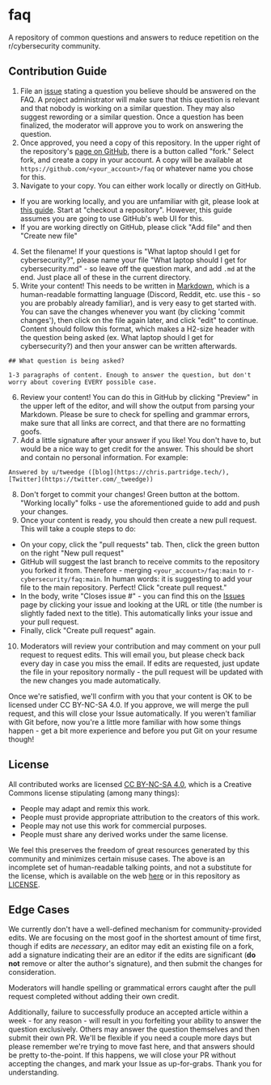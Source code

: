 # faq
A repository of common questions and answers to reduce repetition on the r/cybersecurity community.

## Contribution Guide

1. File an [issue](https://github.com/r-cybersecurity/faq/issues) stating a question you believe should be answered on the FAQ. A project administrator will make sure that this question is relevant and that nobody is working on a similar question. They may also suggest rewording or a similar question. Once a question has been finalized, the moderator will approve you to work on answering the question.
2. Once approved, you need a copy of this repository. In the upper right of the repository's [page on GitHub](https://github.com/r-cybersecurity/faq), there is a button called "fork." Select fork, and create a copy in your account. A copy will be available at `https://github.com/<your_account>/faq` or whatever name you chose for this.
3. Navigate to your copy. You can either work locally or directly on GitHub.
  * If you are working locally, and you are unfamiliar with git, please look at [this guide](https://rogerdudler.github.io/git-guide/). Start at "checkout a repository". However, this guide assumes you are going to use GitHub's web UI for this.
  * If you are working directly on GitHub, please click "Add file" and then "Create new file"
4. Set the filename! If your questions is "What laptop should I get for cybersecurity?", please name your file "What laptop should I get for cybersecurity.md" - so leave off the question mark, and add `.md` at the end. Just place all of these in the current directory.
5. Write your content! This needs to be written in [Markdown](https://www.markdownguide.org/basic-syntax/), which is a human-readable formatting language (Discord, Reddit, etc. use this - so you are probably already familiar), and is very easy to get started with. You can save the changes whenever you want (by clicking 'commit changes'), then click on the file again later, and click "edit" to continue. Content should follow this format, which makes a H2-size header with the question being asked (ex. What laptop should I get for cybersecurity?) and then your answer can be written afterwards.
```
## What question is being asked?

1-3 paragraphs of content. Enough to answer the question, but don't worry about covering EVERY possible case.
```
6. Review your content! You can do this in GitHub by clicking "Preview" in the upper left of the editor, and will show the output from parsing your Markdown. Please be sure to check for spelling and grammar errors, make sure that all links are correct, and that there are no formatting goofs.
7. Add a little signature after your answer if you like! You don't have to, but would be a nice way to get credit for the answer. This should be short and contain no personal information. For example:
```
Answered by u/tweedge ([blog](https://chris.partridge.tech/), [Twitter](https://twitter.com/_tweedge))
```
8. Don't forget to commit your changes! Green button at the bottom. "Working locally" folks - use the aforementioned guide to add and push your changes.
9. Once your content is ready, you should then create a new pull request. This will take a couple steps to do:
  * On your copy, click the "pull requests" tab. Then, click the green button on the right "New pull request"
  * GitHub will suggest the last branch to receive commits to the repository you forked it from. Therefore - merging `<your_account>/faq:main` to `r-cybersecurity/faq:main`. In human words: it is suggesting to add your file to the main repository. Perfect! Click "create pull request."
  * In the body, write "Closes issue #<your issue number>" - you can find this on the [Issues](https://github.com/r-cybersecurity/faq/issues) page by clicking your issue and looking at the URL or title (the number is slightly faded next to the title). This automatically links your issue and your pull request.
  * Finally, click "Create pull request" again.
10. Moderators will review your contribution and may comment on your pull request to request edits. This will email you, but please check back every day in case you miss the email. If edits are requested, just update the file in your repository normally - the pull request will be updated with the new changes you made automatically.

Once we're satisfied, we'll confirm with you that your content is OK to be licensed under CC BY-NC-SA 4.0. If you approve, we will merge the pull request, and this will close your Issue automatically. If you weren't familiar with Git before, now you're a little more familiar with how some things happen - get a bit more experience and before you put Git on your resume though!

## License

All contributed works are licensed [CC BY-NC-SA 4.0](https://creativecommons.org/licenses/by-nc-sa/4.0/), which is a Creative Commons license stipulating (among many things):

* People may adapt and remix this work.
* People must provide appropriate attribution to the creators of this work.
* People may not use this work for commercial purposes.
* People must share any derived works under the same license.

We feel this preserves the freedom of great resources generated by this community and minimizes certain misuse cases. The above is an incomplete set of human-readable talking points, and not a substitute for the license, which is available on the web [here](https://creativecommons.org/licenses/by-nc-sa/4.0/legalcode) or in this repository as [LICENSE](https://github.com/r-cybersecurity/faq/blob/main/LICENSE).

## Edge Cases

We currently don't have a well-defined mechanism for community-provided edits. We are focusing on the most goof in the shortest amount of time first, though if edits are *necessary*, an editor may edit an existing file on a fork, add a signature indicating their are an editor if the edits are significant (**do not** remove or alter the author's signature), and then submit the changes for consideration.

Moderators will handle spelling or grammatical errors caught after the pull request completed without adding their own credit.

Additionally, failure to successfully produce an accepted article within a week - for any reason - will result in you forfeiting your ability to answer the question exclusively. Others may answer the question themselves and then submit their own PR. We'll be flexible if you need a couple more days but please remember we're trying to move fast here, and that answers should be pretty to-the-point. If this happens, we will close your PR without accepting the changes, and mark your Issue as up-for-grabs. Thank you for understanding.
